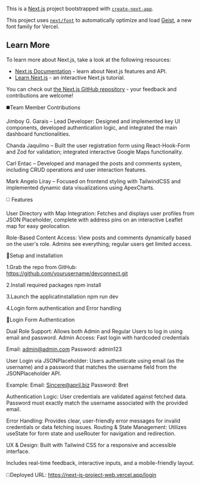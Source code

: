 This is a [Next.js](https://nextjs.org) project bootstrapped with [`create-next-app`](https://nextjs.org/docs/app/api-reference/cli/create-next-app).

This project uses [`next/font`](https://nextjs.org/docs/app/building-your-application/optimizing/fonts) to automatically optimize and load [Geist](https://vercel.com/font), a new font family for Vercel.

## Learn More

To learn more about Next.js, take a look at the following resources:

- [Next.js Documentation](https://nextjs.org/docs) - learn about Next.js features and API.
- [Learn Next.js](https://nextjs.org/learn) - an interactive Next.js tutorial.

You can check out [the Next.js GitHub repository](https://github.com/vercel/next.js) - your feedback and contributions are welcome!

◼️Team Member Contributions

Jimboy G. Garais – Lead Developer: Designed and implemented key UI components, developed authentication logic, and integrated the main dashboard functionalities.

Chanda Jaquilmo – Built the user registration form using React-Hook-Form and Zod for validation; integrated interactive Google Maps functionality.

Carl Entac – Developed and managed the posts and comments system, including CRUD operations and user interaction features.

Mark Angelo Liray – Focused on frontend styling with TailwindCSS and implemented dynamic data visualizations using ApexCharts.

◻️ Features

User Directory with Map Integration: Fetches and displays user profiles from JSON Placeholder, complete with address pins on an interactive Leaflet map for easy geolocation.

Role-Based Content Access: View posts and comments dynamically based on the user's role. Admins see everything; regular users get limited access.

🔨Setup and installation

1.Grab the repo from GitHub:
https://github.com/yourusername/devconnect.git

2.Install required packages
npm install

3.Launch the applicatinstallation
npm run dev

4.Login form authentication and Error handling

🔗Login Form Authentication

Dual Role Support: Allows both Admin and Regular Users to log in using email and password.
Admin Access: Fast login with hardcoded credentials 

Email: admin@admin.com
Password: admin123

User Login via JSONPlaceholder:
Users authenticate using email (as the username) and a password that matches the username field from the JSONPlaceholder API.

Example:
Email: Sincere@april.biz
Password: Bret

Authentication Logic:
User credentials are validated against fetched data.
Password must exactly match the username associated with the provided email.

Error Handling:
Provides clear, user-friendly error messages for invalid credentials or data fetching issues.
Routing & State Management:
Utilizes useState for form state and useRouter for navigation and redirection.

UX & Design:
Built with Tailwind CSS for a responsive and accessible interface.

Includes real-time feedback, interactive inputs, and a mobile-friendly layout.

◻️Deployed URL:
https://next-js-project-web.vercel.app/login
